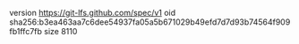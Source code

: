 version https://git-lfs.github.com/spec/v1
oid sha256:b3ea463aa7c6dee54937fa05a5b671029b49efd7d7d93b74564f909fb1ffc7fb
size 8110
